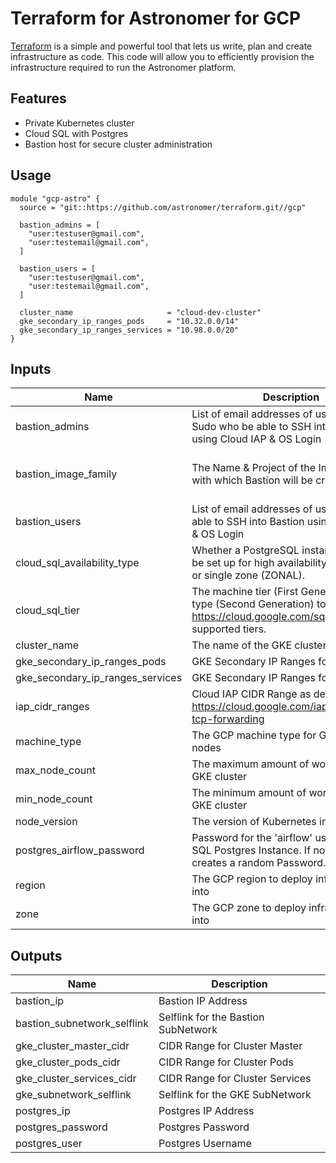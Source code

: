 # Terraform for Astronomer for GCP

[Terraform](https://www.terraform.io/) is a simple and powerful tool that lets us write, plan and create infrastructure as code. This code will allow you to efficiently provision the infrastructure required to run the Astronomer platform.

## Features
* Private Kubernetes cluster
* Cloud SQL with Postgres
* Bastion host for secure cluster administration

## Usage

```hcl
module "gcp-astro" {
  source = "git::https://github.com/astronomer/terraform.git//gcp"

  bastion_admins = [
    "user:testuser@gmail.com",
    "user:testemail@gmail.com",
  ]

  bastion_users = [
    "user:testuser@gmail.com",
    "user:testemail@gmail.com",
  ]

  cluster_name                     = "cloud-dev-cluster"
  gke_secondary_ip_ranges_pods     = "10.32.0.0/14"
  gke_secondary_ip_ranges_services = "10.98.0.0/20"
}
```

<!-- BEGINNING OF PRE-COMMIT-TERRAFORM DOCS HOOK -->
## Inputs

| Name | Description | Type | Default | Required |
|------|-------------|:----:|:-----:|:-----:|
| bastion\_admins | List of email addresses of users with Sudo who be able to SSH into Bastion using Cloud IAP & OS Login | list | n/a | yes |
| bastion\_image\_family | The Name & Project of the Image Family with which Bastion will be created. | map | `{ "name": "ubuntu-1804-lts", "project": "ubuntu-os-cloud" }` | no |
| bastion\_users | List of email addresses of users who be able to SSH into Bastion using Cloud IAP & OS Login | list | n/a | yes |
| cloud\_sql\_availability\_type | Whether a PostgreSQL instance should be set up for high availability (REGIONAL) or single zone (ZONAL). | string | `"REGIONAL"` | no |
| cloud\_sql\_tier | The machine tier (First Generation) or type (Second Generation) to use. See https://cloud.google.com/sql/pricing for supported tiers. | string | `"db-f1-micro"` | no |
| cluster\_name | The name of the GKE cluster | string | n/a | yes |
| gke\_secondary\_ip\_ranges\_pods | GKE Secondary IP Ranges for Pods | string | n/a | yes |
| gke\_secondary\_ip\_ranges\_services | GKE Secondary IP Ranges for Services | string | n/a | yes |
| iap\_cidr\_ranges | Cloud IAP CIDR Range as described on https://cloud.google.com/iap/docs/using-tcp-forwarding | list | `[ "35.235.240.0/20" ]` | no |
| machine\_type | The GCP machine type for GKE worker nodes | string | `"n1-standard-8"` | no |
| max\_node\_count | The maximum amount of worker nodes in GKE cluster | string | `"10"` | no |
| min\_node\_count | The minimum amount of worker nodes in GKE cluster | string | `"3"` | no |
| node\_version | The version of Kubernetes in GKE cluster | string | `"1.12.7-gke.7"` | no |
| postgres\_airflow\_password | Password for the 'airflow' user in Cloud SQL Postgres Instance. If not specified, creates a random Password. | string | `""` | no |
| region | The GCP region to deploy infrastructure into | string | `"us-east4"` | no |
| zone | The GCP zone to deploy infrastructure into | string | `"us-east4-a"` | no |

## Outputs

| Name | Description |
|------|-------------|
| bastion\_ip | Bastion IP Address |
| bastion\_subnetwork\_selflink | Selflink for the Bastion SubNetwork |
| gke\_cluster\_master\_cidr | CIDR Range for Cluster Master |
| gke\_cluster\_pods\_cidr | CIDR Range for Cluster Pods |
| gke\_cluster\_services\_cidr | CIDR Range for Cluster Services |
| gke\_subnetwork\_selflink | Selflink for the GKE SubNetwork |
| postgres\_ip | Postgres IP Address |
| postgres\_password | Postgres Password |
| postgres\_user | Postgres Username |

<!-- END OF PRE-COMMIT-TERRAFORM DOCS HOOK -->
